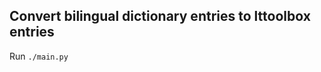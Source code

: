 Convert bilingual dictionary entries to lttoolbox entries
---------------------------------------------------------

Run `./main.py`